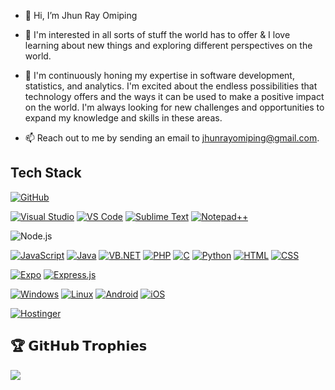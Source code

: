 - 👋 Hi, I’m Jhun Ray Omiping
- 👀 I'm interested in all sorts of stuff the world has to offer & I love learning about new things and exploring different perspectives on the world.
- 🌱 I'm continuously honing my expertise in software development, statistics, and analytics. I'm excited about the endless possibilities that technology offers and the ways it can be used to make a positive impact on the world. 
     I'm always looking for new challenges and opportunities to expand my knowledge and skills in these areas.

- 📫 Reach out to me by sending an email to jhunrayomiping@gmail.com.


## Tech Stack


[![GitHub](https://img.shields.io/badge/GitHub-100000?style=for-the-badge&logo=github&logoColor=white)](https://github.com/qw87rt)

[![Visual Studio](https://img.shields.io/badge/Visual%20Studio-5C2D91?style=for-the-badge&logo=visual-studio&logoColor=white)](https://visualstudio.microsoft.com/)
[![VS Code](https://img.shields.io/badge/VS%20Code-007ACC?style=for-the-badge&logo=visual-studio-code&logoColor=white)](https://code.visualstudio.com/)
[![Sublime Text](https://img.shields.io/badge/Sublime%20Text-FF9800?style=for-the-badge&logo=sublime-text&logoColor=white)](https://www.sublimetext.com/)
[![Notepad++](https://img.shields.io/badge/Notepad++-90E59A?style=for-the-badge&logo=notepad%2B%2B&logoColor=black)](https://notepad-plus-plus.org/)

![Node.js](https://img.shields.io/badge/Node.js-339933?logo=nodedotjs&logoColor=white)

[![JavaScript](https://img.shields.io/badge/JavaScript-F7DF1E?style=for-the-badge&logo=javascript&logoColor=black)](https://developer.mozilla.org/en-US/docs/Web/JavaScript)
[![Java](https://img.shields.io/badge/Java-ED8B00?style=for-the-badge&logo=java&logoColor=white)](https://www.java.com/)
[![VB.NET](https://img.shields.io/badge/VB.NET-512BD4?style=for-the-badge&logo=.net&logoColor=white)](https://docs.microsoft.com/en-us/dotnet/visual-basic/)
[![PHP](https://img.shields.io/badge/PHP-777BB4?style=for-the-badge&logo=php&logoColor=white)](https://www.php.net/)
[![C](https://img.shields.io/badge/C-00599C?style=for-the-badge&logo=c&logoColor=white)](https://en.wikipedia.org/wiki/C_(programming_language))
[![Python](https://img.shields.io/badge/Python-3776AB?style=for-the-badge&logo=python&logoColor=white)](https://www.python.org/)
[![HTML](https://img.shields.io/badge/HTML-E34F26?style=for-the-badge&logo=html5&logoColor=white)](https://developer.mozilla.org/en-US/docs/Web/HTML)
[![CSS](https://img.shields.io/badge/CSS-1572B6?style=for-the-badge&logo=css3&logoColor=white)](https://developer.mozilla.org/en-US/docs/Web/CSS)

[![Expo](https://img.shields.io/badge/Expo-000020?style=for-the-badge&logo=expo&logoColor=white)](https://expo.io/)
[![Express.js](https://img.shields.io/badge/Express.js-000000?style=for-the-badge&logo=express&logoColor=white)](https://expressjs.com/)

[![Windows](https://img.shields.io/badge/Windows-0078D6?style=for-the-badge&logo=windows&logoColor=white)](https://www.microsoft.com/en-us/windows)
[![Linux](https://img.shields.io/badge/Linux-FCC624?style=for-the-badge&logo=linux&logoColor=black)](https://www.linux.org/)
[![Android](https://img.shields.io/badge/Android-3DDC84?style=for-the-badge&logo=android&logoColor=white)](https://www.android.com/)
[![iOS](https://img.shields.io/badge/iOS-000000?style=for-the-badge&logo=ios&logoColor=white)](https://www.apple.com/ios/)

[![Hostinger](https://img.shields.io/badge/Hostinger-1FB4F5?style=for-the-badge&logo=hostinger&logoColor=white)](https://www.hostinger.com/)


## 🏆 𝗚𝗶𝘁𝗛𝘂𝗯 𝗧𝗿𝗼𝗽𝗵𝗶𝗲𝘀
![](https://github-profile-trophy.vercel.app/?username=qw87rt&theme=radical&no-frame=true&no-bg=false&margin-w=4)


<!---
-------------
--->
